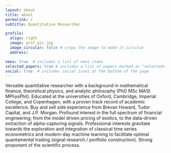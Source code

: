 ```yaml
---
layout: about
title: about
permalink: /
subtitle: Quantitative Researcher

profile:
  align: right
  image: prof_pic.jpg
  image_circular: false # crops the image to make it circular
  address: 

news: true  # includes a list of news items
selected_papers: true # includes a list of papers marked as "selected={true}"
social: true  # includes social icons at the bottom of the page
---
```


Versatile quantitative researcher with a background in mathematical finance, theoretical physics, and analytic philosophy (PhD MSc MASt MPhysPhil). 
Educated at the universities of Oxford, Cambridge, Imperial College, and Copenhagen, with a proven track record of academic excellence. Buy and sell side experience
from Brevan Howard, Tudor Capital, and J.P. Morgan. Profound interest in the
full spectrum of financial engineering; from the model driven pricing of exotics, to
the data-driven extraction of alpha-capturing signals. Professional interests gravitate
towards the exploration and integration of classical time series econometrics
and modern-day machine learning to facilitate optimal quantamental trading (signal
research / portfolio construction). Strong proponent of the scientific process.

<!--
Write your biography here. Tell the world about yourself. Link to your favorite [subreddit](http://reddit.com). You can put a picture in, too. The code is already in, just name your picture `prof_pic.jpg` and put it in the `img/` folder.

Put your address / P.O. box / other info right below your picture. You can also disable any these elements by editing `profile` property of the YAML header of your `_pages/about.md`. Edit `_bibliography/papers.bib` and Jekyll will render your [publications page](/al-folio/publications/) automatically.

Link to your social media connections, too. This theme is set up to use [Font Awesome icons](http://fortawesome.github.io/Font-Awesome/) and [Academicons](https://jpswalsh.github.io/academicons/), like the ones below. Add your Facebook, Twitter, LinkedIn, Google Scholar, or just disable all of them.
-->

